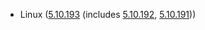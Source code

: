 - Linux ([5.10.193](https://lwn.net/Articles/943114) (includes [5.10.192](https://lwn.net/Articles/942867), [5.10.191](https://lwn.net/Articles/941777)))

